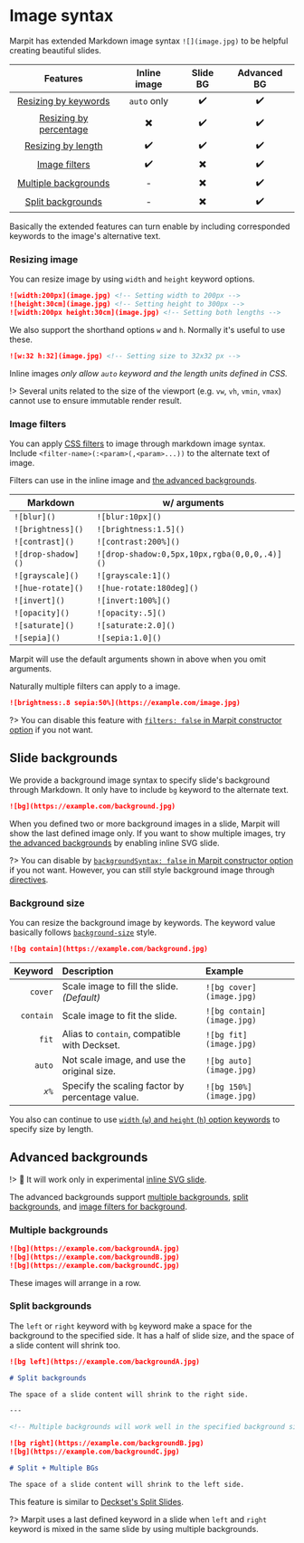 # Image syntax

Marpit has extended Markdown image syntax `![](image.jpg)` to be helpful creating beautiful slides.

|              Features              |       Inline image       |         Slide BG         |    Advanced BG     |
| :--------------------------------: | :----------------------: | :----------------------: | :----------------: |
|  [Resizing by keywords][resizing]  |       `auto` only        |    :heavy_check_mark:    | :heavy_check_mark: |
| [Resizing by percentage][resizing] | :heavy_multiplication_x: |    :heavy_check_mark:    | :heavy_check_mark: |
|   [Resizing by length][resizing]   |    :heavy_check_mark:    |    :heavy_check_mark:    | :heavy_check_mark: |
|      [Image filters][filters]      |    :heavy_check_mark:    | :heavy_multiplication_x: | :heavy_check_mark: |
|  [Multiple backgrounds][multiple]  |            -             | :heavy_multiplication_x: | :heavy_check_mark: |
|     [Split backgrounds][split]     |            -             | :heavy_multiplication_x: | :heavy_check_mark: |

[resizing]: #resizing-image
[filters]: #image-filters
[advanced-bg]: #advanced-backgrounds
[multiple]: #multiple-backgrounds
[split]: #split-backgrounds
[constructor]: https://marpit-api.marp.app/marpit/

Basically the extended features can turn enable by including corresponded keywords to the image's alternative text.

### Resizing image

You can resize image by using `width` and `height` keyword options.

```markdown
![width:200px](image.jpg) <!-- Setting width to 200px -->
![height:30cm](image.jpg) <!-- Setting height to 300px -->
![width:200px height:30cm](image.jpg) <!-- Setting both lengths -->
```

We also support the shorthand options `w` and `h`. Normally it's useful to use these.

```markdown
![w:32 h:32](image.jpg) <!-- Setting size to 32x32 px -->
```

Inline images _only allow `auto` keyword and the length units defined in CSS._

!> Several units related to the size of the viewport (e.g. `vw`, `vh`, `vmin`, `vmax`) cannot use to ensure immutable render result.

### Image filters

You can apply [CSS filters](https://developer.mozilla.org/en-US/docs/Web/CSS/filter) to image through markdown image syntax. Include `<filter-name>(:<param>(,<param>...))` to the alternate text of image.

Filters can use in the inline image and [the advanced backgrounds][advanced-bg].

| Markdown           | w/ arguments                                 |
| ------------------ | -------------------------------------------- |
| `![blur]()`        | `![blur:10px]()`                             |
| `![brightness]()`  | `![brightness:1.5]()`                        |
| `![contrast]()`    | `![contrast:200%]()`                         |
| `![drop-shadow]()` | `![drop-shadow:0,5px,10px,rgba(0,0,0,.4)]()` |
| `![grayscale]()`   | `![grayscale:1]()`                           |
| `![hue-rotate]()`  | `![hue-rotate:180deg]()`                     |
| `![invert]()`      | `![invert:100%]()`                           |
| `![opacity]()`     | `![opacity:.5]()`                            |
| `![saturate]()`    | `![saturate:2.0]()`                          |
| `![sepia]()`       | `![sepia:1.0]()`                             |

Marpit will use the default arguments shown in above when you omit arguments.

Naturally multiple filters can apply to a image.

```markdown
![brightness:.8 sepia:50%](https://example.com/image.jpg)
```

?> You can disable this feature with [`filters: false` in Marpit constructor option][constructor] if you not want.

## Slide backgrounds

We provide a background image syntax to specify slide's background through Markdown. It only have to include `bg` keyword to the alternate text.

```markdown
![bg](https://example.com/background.jpg)
```

When you defined two or more background images in a slide, Marpit will show the last defined image only. If you want to show multiple images, try [the advanced backgrounds][advanced-bg] by enabling inline SVG slide.

?> You can disable by [`backgroundSyntax: false` in Marpit constructor option][constructor] if you not want. However, you can still style background image through [directives](/directives#backgrounds).

### Background size

You can resize the background image by keywords. The keyword value basically follows [`background-size`](https://developer.mozilla.org/en-US/docs/Web/CSS/background-size) style.

```markdown
![bg contain](https://example.com/background.jpg)
```

|   Keyword | Description                                     | Example                    |
| --------: | :---------------------------------------------- | :------------------------- |
|   `cover` | Scale image to fill the slide. _(Default)_      | `![bg cover](image.jpg)`   |
| `contain` | Scale image to fit the slide.                   | `![bg contain](image.jpg)` |
|     `fit` | Alias to `contain`, compatible with Deckset.    | `![bg fit](image.jpg)`     |
|    `auto` | Not scale image, and use the original size.     | `![bg auto](image.jpg)`    |
|    _`x%`_ | Specify the scaling factor by percentage value. | `![bg 150%](image.jpg)`    |

You also can continue to use [`width` (`w`) and `height` (`h`) option keywords][resizing] to specify size by length.

## Advanced backgrounds

!> :triangular_ruler: It will work only in experimental [inline SVG slide](/inline-svg).

The advanced backgrounds support [multiple backgrounds][multiple], [split backgrounds][split], and [image filters for background][filters].

### Multiple backgrounds

```markdown
![bg](https://example.com/backgroundA.jpg)
![bg](https://example.com/backgroundB.jpg)
![bg](https://example.com/backgroundC.jpg)
```

These images will arrange in a row.

### Split backgrounds

The `left` or `right` keyword with `bg` keyword make a space for the background to the specified side. It has a half of slide size, and the space of a slide content will shrink too.

```markdown
![bg left](https://example.com/backgroundA.jpg)

# Split backgrounds

The space of a slide content will shrink to the right side.

---

<!-- Multiple backgrounds will work well in the specified background side. -->

![bg right](https://example.com/backgroundB.jpg)
![bg](https://example.com/backgroundC.jpg)

# Split + Multiple BGs

The space of a slide content will shrink to the left side.
```

This feature is similar to [Deckset's Split Slides](https://docs.decksetapp.com/English.lproj/Images%20and%20Videos/01-background-images.html#split-slides-1).

?> Marpit uses a last defined keyword in a slide when `left` and `right` keyword is mixed in the same slide by using multiple backgrounds.
